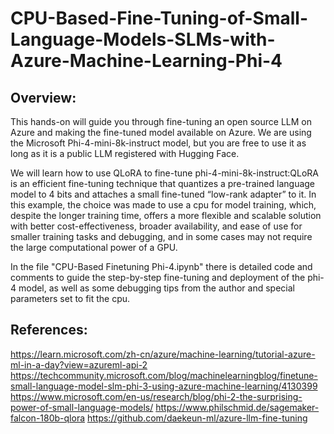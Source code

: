 # CPU-Based-Fine-Tuning-of-Small-Language-Models-SLMs-with-Azure-Machine-Learning-Phi-4

## **Overview:**

This hands-on will guide you through fine-tuning an open source LLM on Azure and making the fine-tuned model available on Azure. We are using the Microsoft Phi-4-mini-8k-instruct model, but you are free to use it as long as it is a public LLM registered with Hugging Face.

We will learn how to use QLoRA to fine-tune phi-4-mini-8k-instruct:QLoRA is an efficient fine-tuning technique that quantizes a pre-trained language model to 4 bits and attaches a small fine-tuned “low-rank adapter” to it. In this example, the choice was made to use a cpu for model training, which, despite the longer training time, offers a more flexible and scalable solution with better cost-effectiveness, broader availability, and ease of use for smaller training tasks and debugging, and in some cases may not require the large computational power of a GPU.

In the file "CPU-Based Finetuning Phi-4.ipynb" there is detailed code and comments to guide the step-by-step fine-tuning and deployment of the phi-4 model, as well as some debugging tips from the author and special parameters set to fit the cpu.

## **References:**

https://learn.microsoft.com/zh-cn/azure/machine-learning/tutorial-azure-ml-in-a-day?view=azureml-api-2
https://techcommunity.microsoft.com/blog/machinelearningblog/finetune-small-language-model-slm-phi-3-using-azure-machine-learning/4130399
https://www.microsoft.com/en-us/research/blog/phi-2-the-surprising-power-of-small-language-models/
https://www.philschmid.de/sagemaker-falcon-180b-qlora
https://github.com/daekeun-ml/azure-llm-fine-tuning 
